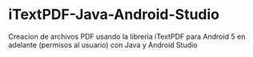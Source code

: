 # iTextPDF-Java-Android-Studio

Creacion de archivos PDF usando la libreria iTextPDF para Android 5 en adelante (permisos al usuario) con Java y Android Studio
